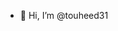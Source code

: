 - 👋 Hi, I’m @touheed31

<!---
touheed31/touheed31 is a ✨ special ✨ repository because its `README.md` (this file) appears on your GitHub profile.
You can click the Preview link to take a look at your changes.
--->
